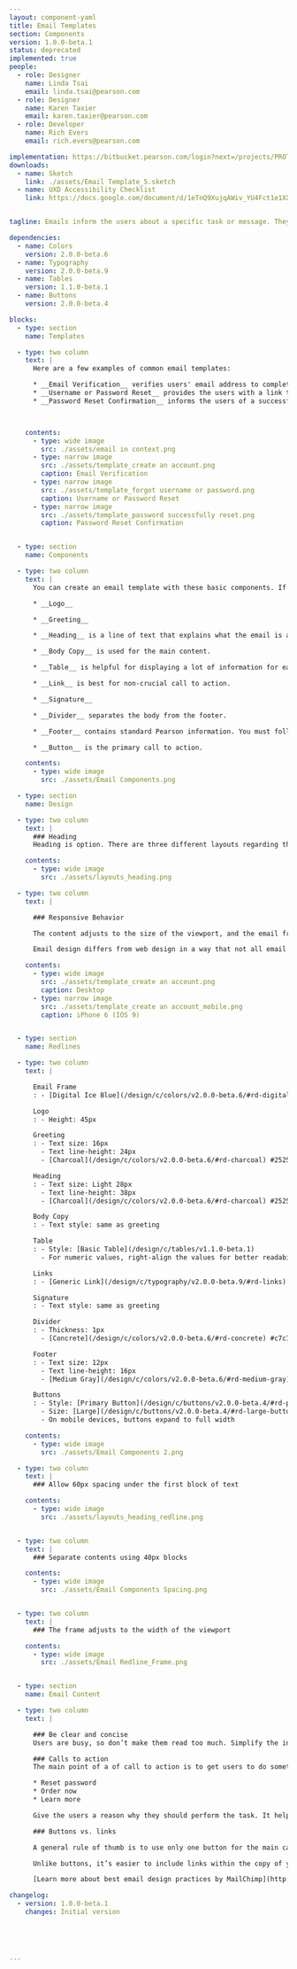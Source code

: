 ```yaml
---
layout: component-yaml
title: Email Templates
section: Components
version: 1.0.0-beta.1
status: deprecated
implemented: true
people:
  - role: Designer
    name: Linda Tsai
    email: linda.tsai@pearson.com
  - role: Designer
    name: Karen Taxier
    email: karen.taxier@pearson.com
  - role: Developer
    name: Rich Evers
    email: rich.evers@pearson.com  

implementation: https://bitbucket.pearson.com/login?next=/projects/PROTO/repos/idam-email-templates/browse/README.md
downloads:
  - name: Sketch
    link: ./assets/Email Template_5.sketch
  - name: UXD Accessibility Checklist
    link: https://docs.google.com/document/d/1eTnQ9XujqAWiv_YU4Fct1e1XXSmyA-ikNSHzJQ7hnzc/edit


tagline: Emails inform the users about a specific task or message. They may contain critical information, require decisions, or involve multiple tasks.

dependencies:
  - name: Colors
    version: 2.0.0-beta.6
  - name: Typography
    version: 2.0.0-beta.9
  - name: Tables
    version: 1.1.0-beta.1
  - name: Buttons
    version: 2.0.0-beta.4

blocks:
  - type: section
    name: Templates

  - type: two column
    text: |
      Here are a few examples of common email templates:

      * __Email Verification__ verifies users' email address to complete the account creation process.
      * __Username or Password Reset__ provides the users with a link to reset the credentials.
      * __Password Reset Confirmation__ informs the users of a successful password reset.



    contents:
      - type: wide image
        src: ./assets/email in context.png
      - type: narrow image
        src: ./assets/template_create an account.png
        caption: Email Verification
      - type: narrow image
        src: ./assets/template_forgot username or password.png
        caption: Username or Password Reset
      - type: narrow image
        src: ./assets/template_password successfully reset.png
        caption: Password Reset Confirmation


  - type: section
    name: Components

  - type: two column
    text: |
      You can create an email template with these basic components. If there is something that's not defined here, feel free to contact Linda Tsai (linda.tsai@pearson.com).

      * __Logo__

      * __Greeting__

      * __Heading__ is a line of text that explains what the email is about.

      * __Body Copy__ is used for the main content.

      * __Table__ is helpful for displaying a lot of information for easy viewing.

      * __Link__ is best for non-crucial call to action.

      * __Signature__

      * __Divider__ separates the body from the footer.

      * __Footer__ contains standard Pearson information. You must follow the copy provided in the templates, but if you need to add more information in the footer, place it between the divider and the current copy.

      * __Button__ is the primary call to action.

    contents:
      - type: wide image
        src: ./assets/Email Components.png

  - type: section
    name: Design

  - type: two column
    text: |
      ### Heading
      Heading is option. There are three different layouts regarding the usage of the heading. Choose the one that works best depending on the message.

    contents:
      - type: wide image
        src: ./assets/layouts_heading.png

  - type: two column
    text: |

      ### Responsive Behavior

      The content adjusts to the size of the viewport, and the email frame (in digital ice blue) shrinks proportionally with the content.

      Email design differs from web design in a way that not all email clients support media query, which means that some clients won't be able to tell how wide the viewport is. Therefore, when you design, don't rely on breakpoints, instead, come up with a design that fits all sizes.

    contents:
      - type: wide image
        src: ./assets/template_create an account.png
        caption: Desktop
      - type: narrow image
        src: ./assets/template_create an account_mobile.png
        caption: iPhone 6 (IOS 9)


  - type: section
    name: Redlines

  - type: two column
    text: |

      Email Frame
      : - [Digital Ice Blue](/design/c/colors/v2.0.0-beta.6/#rd-digital-pearson-blue) #d6ebe8

      Logo
      : - Height: 45px

      Greeting
      : - Text size: 16px
        - Text line-height: 24px
        - [Charcoal](/design/c/colors/v2.0.0-beta.6/#rd-charcoal) #252525

      Heading
      : - Text size: Light 28px
        - Text line-height: 38px
        - [Charcoal](/design/c/colors/v2.0.0-beta.6/#rd-charcoal) #252525

      Body Copy
      : - Text style: same as greeting

      Table
      : - Style: [Basic Table](/design/c/tables/v1.1.0-beta.1)
        - For numeric values, right-align the values for better readability

      Links
      : - [Generic Link](/design/c/typography/v2.0.0-beta.9/#rd-links)

      Signature
      : - Text style: same as greeting

      Divider
      : - Thickness: 1px
        - [Concrete](/design/c/colors/v2.0.0-beta.6/#rd-concrete) #c7c7c7

      Footer
      : - Text size: 12px
        - Text line-height: 16px
        - [Medium Gray](/design/c/colors/v2.0.0-beta.6/#rd-medium-gray) #6A7070

      Buttons
      : - Style: [Primary Button](/design/c/buttons/v2.0.0-beta.4/#rd-primary-button)
        - Size: [Large](/design/c/buttons/v2.0.0-beta.4/#rd-large-button)
        - On mobile devices, buttons expand to full width

    contents:
      - type: wide image
        src: ./assets/Email Components 2.png

  - type: two column
    text: |
      ### Allow 60px spacing under the first block of text

    contents:
      - type: wide image
        src: ./assets/layouts_heading_redline.png


  - type: two column
    text: |
      ### Separate contents using 40px blocks

    contents:
      - type: wide image
        src: ./assets/Email Components Spacing.png


  - type: two column
    text: |
      ### The frame adjusts to the width of the viewport

    contents:
      - type: wide image
        src: ./assets/Email Redline_Frame.png


  - type: section
    name: Email Content

  - type: two column
    text: |

      ### Be clear and concise
      Users are busy, so don’t make them read too much. Simplify the information to help users focus on the message.

      ### Calls to action
      The main point of a of call to action is to get users to do something. It should be more descriptive than “click here”. Start with command verbs to clarify what clicking a link or button will get to. For example:

      * Reset password
      * Order now
      * Learn more

      Give the users a reason why they should perform the task. It helps to explain the benefit of taking the action or give a sense of urgency.

      ### Buttons vs. links

      A general rule of thumb is to use only one button for the main call to action so it is clear to the users what they should do.

      Unlike buttons, it’s easier to include links within the copy of your email so it doesn’t cause an abrupt halt. However, that makes links easy to miss. An easy way to do that is to lengthen the number of words covered in a link. Besides, use meaningful description for the link text instead of the URL.

      [Learn more about best email design practices by MailChimp](http://templates.mailchimp.com/design/)

changelog:
  - version: 1.0.0-beta.1
    changes: Initial version





---
```

